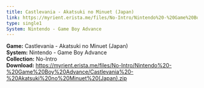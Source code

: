 ```yaml
---
title: Castlevania - Akatsuki no Minuet (Japan)
link: https://myrient.erista.me/files/No-Intro/Nintendo%20-%20Game%20Boy%20Advance/Castlevania%20-%20Akatsuki%20no%20Minuet%20(Japan).zip
type: single1
System: Nintendo - Game Boy Advance
---
```

<b>Game:</b> Castlevania - Akatsuki no Minuet (Japan)<br>
<b>System:</b> Nintendo - Game Boy Advance<br>
<b>Collection:</b> No-Intro<br>
<b>Download:</b> https://myrient.erista.me/files/No-Intro/Nintendo%20-%20Game%20Boy%20Advance/Castlevania%20-%20Akatsuki%20no%20Minuet%20(Japan).zip